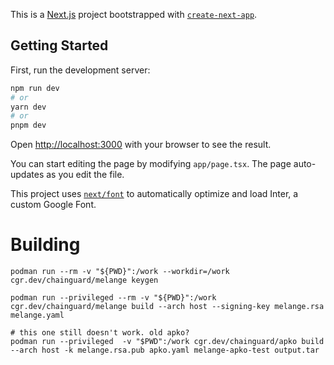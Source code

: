 This is a [Next.js](https://nextjs.org/) project bootstrapped with [`create-next-app`](https://github.com/vercel/next.js/tree/canary/packages/create-next-app).

## Getting Started

First, run the development server:

```bash
npm run dev
# or
yarn dev
# or
pnpm dev
```

Open [http://localhost:3000](http://localhost:3000) with your browser to see the result.

You can start editing the page by modifying `app/page.tsx`. The page auto-updates as you edit the file.

This project uses [`next/font`](https://nextjs.org/docs/basic-features/font-optimization) to automatically optimize and load Inter, a custom Google Font.

# Building

```
podman run --rm -v "${PWD}":/work --workdir=/work cgr.dev/chainguard/melange keygen

podman run --privileged --rm -v "${PWD}":/work  cgr.dev/chainguard/melange build --arch host --signing-key melange.rsa melange.yaml

# this one still doesn't work. old apko?
podman run --privileged  -v "$PWD":/work cgr.dev/chainguard/apko build --arch host -k melange.rsa.pub apko.yaml melange-apko-test output.tar
```